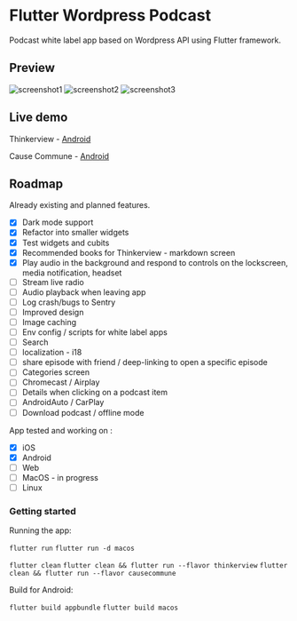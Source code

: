 # Flutter Wordpress Podcast

Podcast white label app based on Wordpress API using Flutter framework.

## Preview

![screenshot1](https://github.com/PierreBresson/flutter-wordpress-podcast/blob/main/preview/thinkerview-1.jpg)
![screenshot2](https://github.com/PierreBresson/flutter-wordpress-podcast/blob/main/preview/thinkerview-2.jpg)
![screenshot3](https://github.com/PierreBresson/flutter-wordpress-podcast/blob/main/preview/thinkerview-3.jpg)

## Live demo

Thinkerview - [Android](https://play.google.com/store/apps/details?id=com.thinkerview&hl=fr)

Cause Commune - [Android](https://play.google.com/store/apps/details?id=com.cause.commune)

## Roadmap

Already existing and planned features.

- [x] Dark mode support
- [x] Refactor into smaller widgets
- [x] Test widgets and cubits
- [x] Recommended books for Thinkerview - markdown screen
- [x] Play audio in the background and respond to controls on the lockscreen, media notification, headset
- [ ] Stream live radio
- [ ] Audio playback when leaving app
- [ ] Log crash/bugs to Sentry
- [ ] Improved design
- [ ] Image caching
- [ ] Env config / scripts for white label apps
- [ ] Search
- [ ] localization - i18
- [ ] share episode with friend / deep-linking to open a specific episode
- [ ] Categories screen
- [ ] Chromecast / Airplay
- [ ] Details when clicking on a podcast item
- [ ] AndroidAuto / CarPlay
- [ ] Download podcast / offline mode

App tested and working on :

- [x] iOS
- [x] Android
- [ ] Web
- [ ] MacOS - in progress
- [ ] Linux

### Getting started

Running the app:

`flutter run`
`flutter run -d macos`

`flutter clean`
`flutter clean && flutter run --flavor thinkerview`
`flutter clean && flutter run --flavor causecommune`

Build for Android:

`flutter build appbundle`
`flutter build macos`
